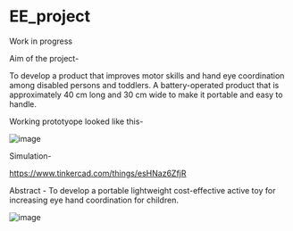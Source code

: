 # EE_project
Work in progress


Aim of the project- 

To develop a product that improves motor skills and hand eye coordination among disabled persons and toddlers. A battery-operated product that is approximately 40 cm long and 30 cm wide to make it portable and easy to handle. 


Working prototyope looked like this-

![image](https://user-images.githubusercontent.com/83284294/185728763-a8975926-9b56-4ee1-9e4d-84261afaaca9.png)


Simulation-

https://www.tinkercad.com/things/esHNaz6ZfjR


Abstract - To develop a portable lightweight cost-effective active toy for increasing eye hand coordination for children.

![image](https://user-images.githubusercontent.com/83284294/215750126-f8fed0fe-a8cc-4125-94b7-c2eccd7f9c3c.png)
